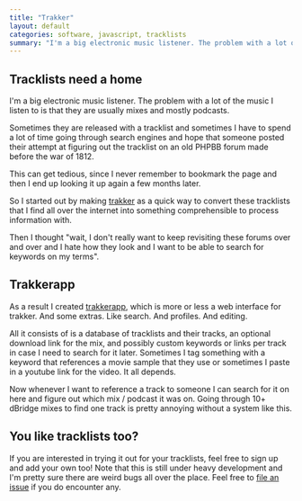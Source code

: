 ```yaml
---
title: "Trakker"
layout: default
categories: software, javascript, tracklists
summary: "I'm a big electronic music listener. The problem with a lot of the music I listen to is that they are usually mixes and mostly podcasts."
---
```


## Tracklists need a home

I'm a big electronic music listener. The problem with a lot of the music I listen to is that they are usually mixes and mostly podcasts.

Sometimes they are released with a tracklist and sometimes I have to spend a lot of time going through search engines and hope that someone posted their attempt at figuring out the tracklist on an old PHPBB forum made before the war of 1812.

This can get tedious, since I never remember to bookmark the page and then I end up looking it up again a few months later.

So I started out by making [trakker](https://npmjs.org/package/trakker) as a quick way to convert these tracklists that I find all over the internet into something comprehensible to process information with.

Then I thought "wait, I don't really want to keep revisiting these forums over and over and I hate how they look and I want to be able to search for keywords on my terms".

## Trakkerapp

As a result I created [trakkerapp](http://trakkerapp.net), which is more or less a web interface for trakker. And some extras. Like search. And profiles. And editing.

All it consists of is a database of tracklists and their tracks, an optional download link for the mix, and possibly custom keywords or links per track in case I need to search for it later. Sometimes I tag something with a keyword that references a movie sample that they use or sometimes I paste in a youtube link for the video. It all depends.

Now whenever I want to reference a track to someone I can search for it on here and figure out which mix / podcast it was on. Going through 10+ dBridge mixes to find one track is pretty annoying without a system like this.

## You like tracklists too?

If you are interested in trying it out for your tracklists, feel free to sign up and add your own too! Note that this is still under heavy development and I'm pretty sure there are weird bugs all over the place. Feel free to [file an issue](https://github.com/ednapiranha/trakkerapp/issues) if you do encounter any.
